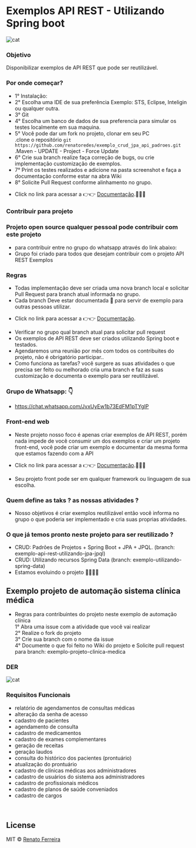 # Exemplos API REST - Utilizando Spring boot

![cat](https://tridenstechnology.com/wp-content/uploads/2020/02/open-source.png)
<br />
### Objetivo
Disponibilizar exemplos de API REST que pode ser reutilizável.

### Por onde começar?
* 1° Instalação: <br />
* 2° Escolha uma IDE de sua preferência Exemplo: STS, Eclipse, Inteligin ou qualquer outra.<br />
* 3° Git<br />
* 4° Escolha um banco de dados de sua preferencia para simular os testes localmente em sua maquina.<br />
* 5°  Você pode dar um fork no projeto, clonar em seu PC <br />
 .clone o repositório `git https://github.com/renatoredes/exemplo_crud_jpa_api_padroes.git` <br />
 .Maven - UPDATE - Project - Force Update <br />
* 6° Crie sua branch realize faça correção de bugs, ou crie implementação customização de exemplos.<br />
* 7° Print os testes realizados e adicione na pasta screenshot e faça a documentação conforme estar na abra Wiki <br />
* 8° Solicite Pull Request conforme alinhamento no grupo.<br />

- Click no link para acessar a 👉👉 [Documentação](https://github.com/renatoredes/exemplo_crud_jpa_api_padroes/wiki).📝📝📝

### Contribuir para projeto 
### Projeto open source qualquer pessoal pode contribuir com este projeto 
* para contribuir entre no grupo do whatsapp através do link abaixo: <br />
* Grupo foi criado para todos que desejam contribuir com o projeto API REST Exemplos <br />


### Regras
* Todas implementação deve ser criada uma nova branch local e solicitar Pull Request para branch atual informada no grupo.
* Cada branch Deve estar documentada 📝 para servir de exemplo para outras pessoas utilizar.
- Click no link para acessar a 👉👉 [Documentação](https://github.com/renatoredes/exemplo_crud_jpa_api_padroes/wiki).
* Verificar no grupo qual branch atual para solicitar pull request
* Os exemplos de API REST deve ser criados utilizando Spring boot e testados.
* Agendaremos uma reunião por mês com todos os contribuites do projeto, não é obrigatório participar..
* Como funciona as tarefas? você surgere as suas atividades o que precisa ser feito ou melhorado cria uma branch e faz as suas customização e documenta o exemplo para ser reutilizável.

### Grupo de Whatsapp: 👇
* https://chat.whatsapp.com/JvxUyEw1b73EdFM1pTYglP

### Front-end web
* Neste projeto nosso foco é apenas criar exemplos de API REST, porém nada impede de você consumir um dos exemplos
e criar um projeto front-end, você pode criar um exemplo e documentar da mesma forma que estamos fazendo com a API
- Click no link para acessar a 👉👉 [Documentação](https://github.com/renatoredes/exemplo_crud_jpa_api_padroes/wiki).📝📝📝
* Seu projeto front pode ser em qualquer framework ou linguagem de sua escolha.
### Quem define as taks ? as nossas atividades ?
* Nosso objetivos é criar exemplos reutilizável então você informa no grupo o que poderia ser implementado e cria suas proprias atividades.

### O que já temos pronto neste projeto para ser reutilizado ?
* CRUD: Padrões de Projetos + Spring Boot + JPA + JPQL. (branch: exemplo-api-rest-utilizando-jpa-jpql)
* CRUD: Utilizando recursos Spring Data (branch: exemplo-utilizando-spring-data)
* Estamos evoluindo o projeto 🚀🚀🚀🚀

## Exemplo projeto de automação sistema clínica médica
* Regras para contribuintes do projeto neste exemplo de automação clínica <br />
1° Abra uma issue com a atividade que você vai realizar <br />
2° Realize o fork do projeto <br />
3° Crie sua branch com o nome da issue <br />
4° Documente o que foi feito no Wiki do projeto e Solicite pull request para branch: exemplo-projeto-clinica-medica <br />
 

### DER <br />
![cat](https://github.com/renatoredes/exemplos_api_rest/blob/exemplo-projeto-clinica-medica/screenshot/DER.png)

### Requisitos Funcionais
* relatório de agendamentos de consultas médicas
* alteração da senha de acesso
* cadastro de pacientes
* agendamento de consulta
* cadastro de medicamentos
* cadastro de exames complementares
* geração de receitas
* geração laudos
* consulta do histórico dos pacientes (prontuário)
* atualização do prontuário
* cadastro de clínicas médicas aos administradores
* cadastro de usuários do sistema aos administradores
* cadastro de profissionais médicos
* cadastro de planos de saúde conveniados
* cadastro de cargos
<br />

## License
MIT © [Renato Ferreira](https://github.com/renatoredes)
